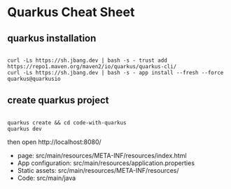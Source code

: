 # Quarkus Cheat Sheet

## quarkus installation

```

curl -Ls https://sh.jbang.dev | bash -s - trust add https://repo1.maven.org/maven2/io/quarkus/quarkus-cli/
curl -Ls https://sh.jbang.dev | bash -s - app install --fresh --force quarkus@quarkusio
```

## create quarkus project

```

quarkus create && cd code-with-quarkus
quarkus dev
```

then open http://localhost:8080/

* page: src/main/resources/META-INF/resources/index.html
* App configuration: src/main/resources/application.properties
* Static assets: src/main/resources/META-INF/resources/
* Code: src/main/java
